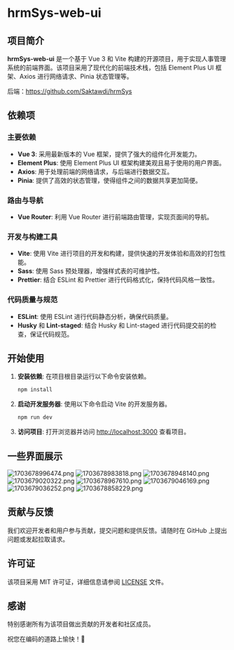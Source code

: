 # hrmSys-web-ui

## 项目简介

**hrmSys-web-ui** 是一个基于 Vue 3 和 Vite 构建的开源项目，用于实现人事管理系统的前端界面。该项目采用了现代化的前端技术栈，包括 Element Plus UI 框架、Axios 进行网络请求、Pinia 状态管理等。

后端：https://github.com/Saktawdi/hrmSys

## 依赖项

### 主要依赖

- **Vue 3**: 采用最新版本的 Vue 框架，提供了强大的组件化开发能力。
- **Element Plus**: 使用 Element Plus UI 框架构建美观且易于使用的用户界面。
- **Axios**: 用于处理前端的网络请求，与后端进行数据交互。
- **Pinia**: 提供了高效的状态管理，使得组件之间的数据共享更加简便。

### 路由与导航

- **Vue Router**: 利用 Vue Router 进行前端路由管理，实现页面间的导航。

### 开发与构建工具

- **Vite**: 使用 Vite 进行项目的开发和构建，提供快速的开发体验和高效的打包性能。
- **Sass**: 使用 Sass 预处理器，增强样式表的可维护性。
- **Prettier**: 结合 ESLint 和 Prettier 进行代码格式化，保持代码风格一致性。

### 代码质量与规范

- **ESLint**: 使用 ESLint 进行代码静态分析，确保代码质量。
- **Husky** 和 **Lint-staged**: 结合 Husky 和 Lint-staged 进行代码提交前的检查，保证代码规范。

## 开始使用

1. **安装依赖**: 在项目根目录运行以下命令安装依赖。
    ```bash
    npm install
    ```

2. **启动开发服务器**: 使用以下命令启动 Vite 的开发服务器。
    ```bash
    npm run dev
    ```

3. **访问项目**: 打开浏览器并访问 [http://localhost:3000](http://localhost:3000) 查看项目。

## 一些界面展示

![1703678996474.png](https://www.freeimg.cn/i/2023/12/27/658c144d34386.png)
![1703678983818.png](https://www.freeimg.cn/i/2023/12/27/658c144d41813.png)
![1703678948140.png](https://www.freeimg.cn/i/2023/12/27/658c144d21452.png)
![1703679020322.png](https://www.freeimg.cn/i/2023/12/27/658c144d6bebb.png)
![1703678967610.png](https://www.freeimg.cn/i/2023/12/27/658c144d59fce.png)
![1703679046169.png](https://www.freeimg.cn/i/2023/12/27/658c144d70293.png)
![1703679036252.png](https://www.freeimg.cn/i/2023/12/27/658c144e339e1.png)
![1703678858229.png](https://www.freeimg.cn/i/2023/12/27/658c148ba0e07.png)

## 贡献与反馈

我们欢迎开发者和用户参与贡献，提交问题和提供反馈。请随时在 GitHub 上提出问题或发起拉取请求。

## 许可证

该项目采用 MIT 许可证，详细信息请参阅 [LICENSE](LICENSE) 文件。

## 感谢

特别感谢所有为该项目做出贡献的开发者和社区成员。

祝您在编码的道路上愉快！🚀